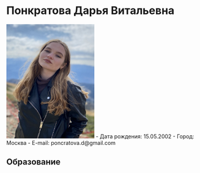 # Понкратова Дарья Витальевна
<img src="https://github.com/PoncratovaD/laba/blob/main/cv.jpg"  width="230" height="300">
- Дата рождения: 15.05.2002
- Город: Москва
- E-mail: poncratova.d@gmail.com

## Образование
